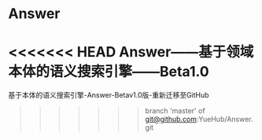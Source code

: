 # Answer
<<<<<<< HEAD
Answer——基于领域本体的语义搜索引擎——Beta1.0
=======
基于本体的语义搜索引擎-Answer-Betav1.0版-重新迁移至GitHub
>>>>>>> branch 'master' of git@github.com:YueHub/Answer.git
